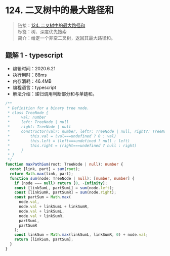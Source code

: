 # 124. 二叉树中的最大路径和

> 链接：[124. 二叉树中的最大路径和](https://leetcode-cn.com/problems/binary-tree-maximum-path-sum/)  
> 标签：树、深度优先搜索  
> 简介：给定一个非空二叉树，返回其最大路径和。

## 题解 1 - typescript

- 编辑时间：2020.6.21
- 执行用时：88ms
- 内存消耗：46.4MB
- 编程语言：typescript
- 解法介绍：递归调用判断部分和与单链和。

```typescript
/**
 * Definition for a binary tree node.
 * class TreeNode {
 *     val: number
 *     left: TreeNode | null
 *     right: TreeNode | null
 *     constructor(val?: number, left?: TreeNode | null, right?: TreeNode | null) {
 *         this.val = (val===undefined ? 0 : val)
 *         this.left = (left===undefined ? null : left)
 *         this.right = (right===undefined ? null : right)
 *     }
 * }
 */
function maxPathSum(root: TreeNode | null): number {
  const [link, part] = sum(root);
  return Math.max(link, part);
  function sum(node: TreeNode | null): [number, number] {
    if (node === null) return [0, -Infinity];
    const [linkSumL, partSumL] = sum(node.left);
    const [linkSumR, partSumR] = sum(node.right);
    const partSum = Math.max(
      node.val,
      node.val + linkSumL + linkSumR,
      node.val + linkSumL,
      node.val + linkSumR,
      partSumL,
      partSumR
    );
    const linkSum = Math.max(linkSumL, linkSumR, 0) + node.val;
    return [linkSum, partSum];
  }
}
```
